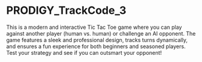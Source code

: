 # PRODIGY_TrackCode_3
This is a modern and interactive Tic Tac Toe game where you can play against another player (human vs. human) or challenge an AI opponent. The game features a sleek and professional design, tracks turns dynamically, and ensures a fun experience for both beginners and seasoned players. Test your strategy and see if you can outsmart your opponent!
